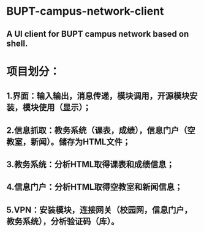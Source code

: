 # BUPT-campus-network-client
## A UI client for BUPT campus network based on shell.
# 项目划分：
## 1.界面：输入输出，消息传递，模块调用，开源模块安装，模块使用（显示）；
## 2.信息抓取：教务系统（课表，成绩），信息门户（空教室，新闻）。储存为HTML文件；
## 3.教务系统：分析HTML取得课表和成绩信息；
## 4.信息门户：分析HTML取得空教室和新闻信息；
## 5.VPN：安装模块，连接网关（校园网，信息门户，教务系统），分析验证码（库）。
